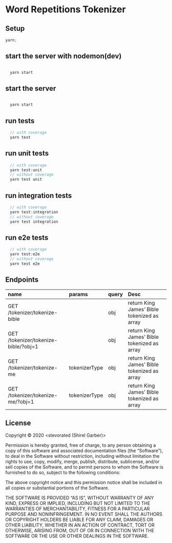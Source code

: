 # Word Repetitions Tokenizer

## Setup

```javascript
yarn;
```

## start the server with nodemon(dev)

```javascript

  yarn start

```

## start the server

```javascript

  yarn start

```

## run tests

```javascript
  // with coverage
  yarn test

```

## run unit tests

```javascript
  // with coverage
  yarn test:unit
  // without coverage
  yarn test unit

```

## run integration tests

```javascript
  // with coverage
  yarn test:integration
  // without coverage
  yarn test integration

```

## run e2e tests

```javascript
  // with coverage
  yarn test:e2e
  // without coverage
  yarn test e2e

```

## Endpoints

| name                                 | params        | query | Desc                                        |
| :------------------------------------|:--------------|:------|:--------------------------------------------| 
| GET /tokenizer/tokenize-bible        |               | obj   | return King James’ Bible tokenized as array |
| GET /tokenizer/tokenize-bible/?obj=1 |               | obj   | return King James’ Bible tokenized as array |
| GET /tokenizer/tokenize-me           | tokenizerType | obj   | return King James’ Bible tokenized as array |
| GET /tokenizer/tokenize-me/?obj=1    | tokenizerType | obj   | return King James’ Bible tokenized as array |

## License

Copyright © 2020 <stevorated (Shirel Garber)>

Permission is hereby granted, free of charge, to any person obtaining a copy of this software and associated documentation files (the “Software”), to deal in the Software without restriction, including without limitation the rights to use, copy, modify, merge, publish, distribute, sublicense, and/or sell copies of the Software, and to permit persons to whom the Software is furnished to do so, subject to the following conditions:

The above copyright notice and this permission notice shall be included in all copies or substantial portions of the Software.

THE SOFTWARE IS PROVIDED “AS IS”, WITHOUT WARRANTY OF ANY KIND, EXPRESS OR IMPLIED, INCLUDING BUT NOT LIMITED TO THE WARRANTIES OF MERCHANTABILITY, FITNESS FOR A PARTICULAR PURPOSE AND NONINFRINGEMENT. IN NO EVENT SHALL THE AUTHORS OR COPYRIGHT HOLDERS BE LIABLE FOR ANY CLAIM, DAMAGES OR OTHER LIABILITY, WHETHER IN AN ACTION OF CONTRACT, TORT OR OTHERWISE, ARISING FROM, OUT OF OR IN CONNECTION WITH THE SOFTWARE OR THE USE OR OTHER DEALINGS IN THE SOFTWARE.